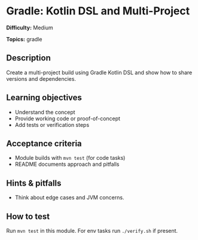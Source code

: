 # Gradle: Kotlin DSL and Multi-Project

**Difficulty:** Medium

**Topics:** gradle

## Description

Create a multi-project build using Gradle Kotlin DSL and show how to share versions and dependencies.


## Learning objectives

- Understand the concept
- Provide working code or proof-of-concept
- Add tests or verification steps

## Acceptance criteria

- Module builds with `mvn test` (for code tasks)
- README documents approach and pitfalls

## Hints & pitfalls

- Think about edge cases and JVM concerns.

## How to test

Run `mvn test` in this module. For env tasks run `./verify.sh` if present.
